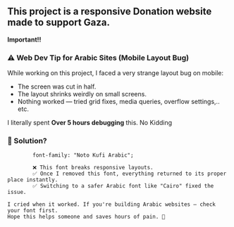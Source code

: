 This project is a responsive Donation website made to support Gaza.  
---


**Important!!**

### ⚠️ Web Dev Tip for Arabic Sites (Mobile Layout Bug)

While working on this project, I faced a very strange layout bug on mobile:

- The screen was cut in half.
- The layout shrinks weirdly on small screens.
- Nothing worked — tried grid fixes, media queries, overflow settings,.. etc.

I literally spent **Over 5 hours debugging** this.   No Kidding

### 🧠 Solution?

```In CSS:
        font-family: "Noto Kufi Arabic";

        ❌ This font breaks responsive layouts.
        ✅ Once I removed this font, everything returned to its proper place instantly.
        ✅ Switching to a safer Arabic font like "Cairo" fixed the issue.

I cried when it worked. If you're building Arabic websites — check your font first.
Hope this helps someone and saves hours of pain. 🙏
